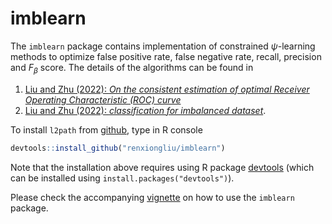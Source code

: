 # imblearn

The `imblearn` package contains implementation of constrained $\psi$-learning methods to optimize false positive rate, false negative rate, recall, precision and $F_\beta$ score. The details of the algorithms can be found in

1. [Liu and Zhu (2022): *On the consistent estimation of optimal Receiver Operating Characteristic (ROC) curve*](https://openreview.net/pdf?id=Ijq1_a6DESm)
2. [Liu and Zhu (2022): *classification for imbalanced dataset*](https://openreview.net/pdf?id=Ijq1_a6DESm).


To install `l2path` from [github](http://github.com), type in R console
```R
devtools::install_github("renxiongliu/imblearn")
```
Note that the installation above requires using R package [devtools](https://CRAN.R-project.org/package=devtools)
(which can be installed using `install.packages("devtools")`).

Please check the accompanying [vignette](https://github.com/renxiongliu/l2path/blob/main/vignettes/vignette.pdf) on how to use the `imblearn` package.